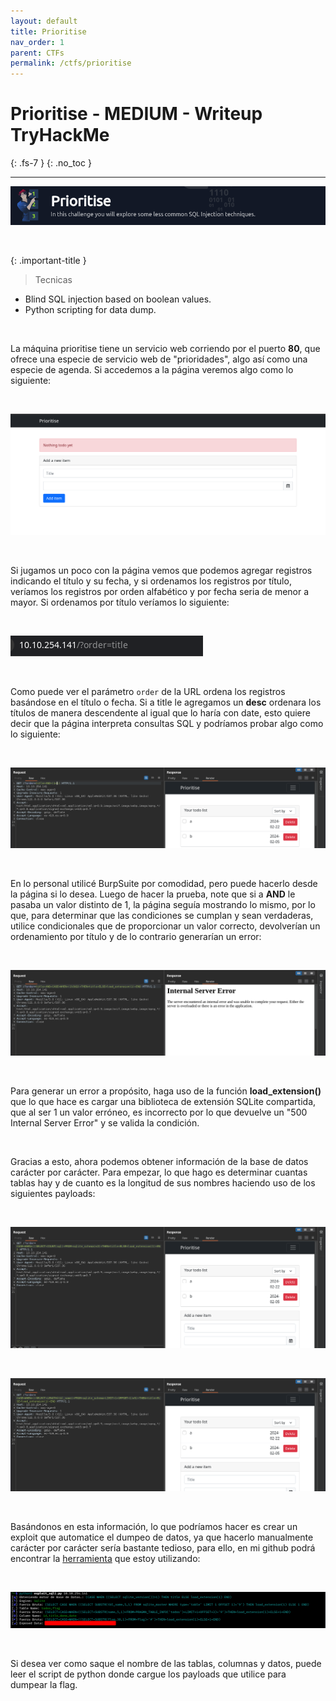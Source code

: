 ```yaml
---
layout: default
title: Prioritise
nav_order: 1
parent: CTFs
permalink: /ctfs/prioritise
---
```


# Prioritise - MEDIUM - Writeup TryHackMe
{: .fs-7 }
{: .no_toc }

---

![](/assets/images/prioritise.png)

<br>

{: .important-title }
> Tecnicas
>
- Blind SQL injection based on boolean values.
- Python scripting for data dump.

<br>

La máquina prioritise tiene un servicio web corriendo por el puerto **80**, que ofrece una especie de servicio web de "prioridades", algo así como una especie de agenda. Si accedemos a la página veremos algo como lo siguiente:

<br>

![](/assets/images/prioritise_pages.png)

<br>

Si jugamos un poco con la página vemos que podemos agregar registros indicando el título y su fecha, y si ordenamos los registros por título, veríamos los registros por orden alfabético y por fecha seria de menor a mayor. Si ordenamos por título veríamos lo siguiente:

<br>

![](/assets/images/prioritise_url.png)

<br>

Como puede ver el parámetro `order` de la URL ordena los registros basándose en el título o fecha. Si a title le agregamos un **desc** ordenara los títulos de manera descendente al igual que lo haría con date, esto quiere decir que la página interpreta consultas SQL y podríamos probar algo como lo siguiente:

<br>

![](/assets/images/prioritise_test.png)

<br>

En lo personal utilicé BurpSuite por comodidad, pero puede hacerlo desde la página si lo desea. Luego de hacer la prueba, note que si a **AND** le pasaba un valor distinto de 1, la página seguía mostrando lo mismo, por lo que, para determinar que las condiciones se cumplan y sean verdaderas, utilice condicionales que de proporcionar un valor correcto, devolverían un ordenamiento por título y de lo contrario generarían un error:

<br>

![](/assets/images/prioritise_error.png)

<br>

Para generar un error a propósito, haga uso de la función **load_extension()** que lo que hace es cargar una biblioteca de extensión SQLite compartida, que al ser 1 un valor erróneo, es incorrecto por lo que devuelve un "500 Internal Server Error" y se valida la condición.

<br>

Gracias a esto, ahora podemos obtener información de la base de datos carácter por carácter. Para empezar, lo que hago es determinar cuantas tablas hay y de cuanto es la longitud de sus nombres haciendo uso de los siguientes payloads:

<br>

![](/assets/images/prioritise_tablas.png)

<br>

![](/assets/images/prioritise_longitud_de_tablas.png)

<br>

Basándonos en esta información, lo que podríamos hacer es crear un exploit que automatice el dumpeo de datos, ya que hacerlo manualmente carácter por carácter sería bastante tedioso, para ello, en mi github podrá encontrar la [herramienta](https://github.com/N1SEC/exploit_sqli.py) que estoy utilizando:

<br>

![](/assets/images/prioritise_flag.png)

<br>

Si desea ver como saque el nombre de las tablas, columnas y datos, puede leer el script de python donde cargue los payloads que utilice para dumpear la flag.